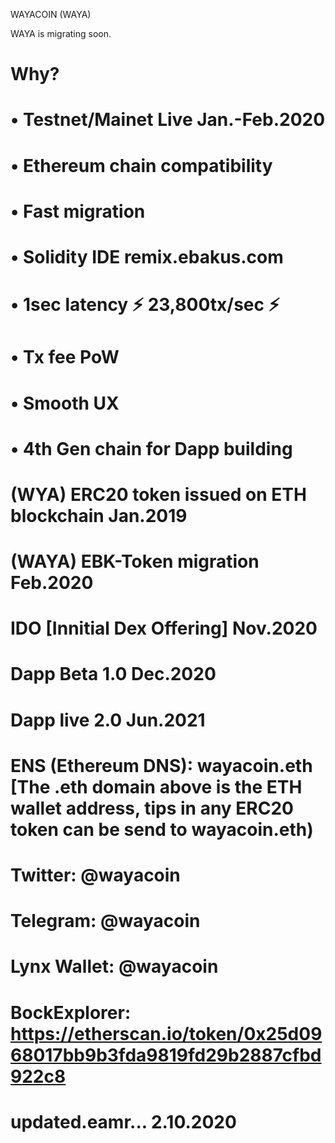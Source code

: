 

WAYACOIN (WAYA) 

WAYA is migrating soon. 

# Why? 
#      • Testnet/Mainet Live Jan.-Feb.2020
#      • Ethereum chain compatibility
#      • Fast migration 
#      • Solidity IDE remix.ebakus.com
#      • 1sec latency ⚡️ 23,800tx/sec ⚡️
#      • Tx fee PoW
#      • Smooth UX
#      • 4th Gen chain for Dapp building 
#
#
# (WYA)  ERC20 token issued on ETH blockchain Jan.2019
# (WAYA) EBK-Token migration  Feb.2020
# IDO [Innitial Dex Offering] Nov.2020
# 
# Dapp Beta  1.0  Dec.2020
# Dapp live  2.0  Jun.2021
#
# ENS (Ethereum DNS):  wayacoin.eth  [The .eth domain above is the ETH wallet address, tips in any ERC20 token can be send to wayacoin.eth)
#
# Twitter:     @wayacoin
# Telegram:    @wayacoin
# Lynx Wallet: @wayacoin 
# 
#
# BockExplorer:  https://etherscan.io/token/0x25d0968017bb9b3fda9819fd29b2887cfbd922c8
#
#
# updated.eamr... 2.10.2020
